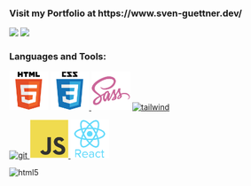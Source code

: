 
<!---
S-Guettner-Dev/S-Guettner-Dev is a ✨ special ✨ repository because its `README.md` (this file) appears on your GitHub profile.
You can click the Preview link to take a look at your changes.
--->

<!--typing hello -->

<h3>Visit my Portfolio at https://www.sven-guettner.dev/</h3>





![](http://github-profile-summary-cards.vercel.app/api/cards/most-commit-language?username=S-Guettner&theme=highcontrast)
![](http://github-profile-summary-cards.vercel.app/api/cards/stats?username=S-Guettner&theme=radical)











<h3 align="left">Languages and Tools:</h3>
<p align="left"> 
 <img src="https://raw.githubusercontent.com/devicons/devicon/master/icons/html5/html5-original-wordmark.svg" alt="html5" width="70" height="70"/> </a> <a href="https://developer.mozilla.org/en-US/docs/Web/JavaScript" target="_blank" rel="noreferrer"><a href="https://www.w3schools.com/css/" target="_blank" rel="noreferrer"> 
  <img src="https://raw.githubusercontent.com/devicons/devicon/master/icons/css3/css3-original-wordmark.svg" alt="css3" width="70" height="70"/> </a> 
  <img src="https://raw.githubusercontent.com/devicons/devicon/master/icons/sass/sass-original.svg" alt="sass" width="70" height="70"/> </a> <a href="https://tailwindcss.com/" target="_blank" rel="noreferrer"><img src="https://www.vectorlogo.zone/logos/tailwindcss/tailwindcss-icon.svg" alt="tailwind" width="70" height="70"/> </a> </p><a href="https://git-scm.com/" target="_blank" rel="noreferrer"><img src="https://www.vectorlogo.zone/logos/git-scm/git-scm-icon.svg" alt="git" width="70" height="70"/> </a> <a href="https://www.w3.org/html/" target="_blank" rel="noreferrer">
  <img src="https://raw.githubusercontent.com/devicons/devicon/master/icons/javascript/javascript-original.svg" alt="javascript" width="70" height="70"/> </a> <a href="https://reactjs.org/" target="_blank" rel="noreferrer"> <img src="https://raw.githubusercontent.com/devicons/devicon/master/icons/react/react-original-wordmark.svg" alt="react" width="70" height="70"/> </a> <a href="https://sass-lang.com" target="_blank" rel="noreferrer"> </a> </p>
   <img src="https://cdn.worldvectorlogo.com/logos/nextjs-2.svg" alt="html5" width="70" height="70"/> </a> <a href="https://developer.mozilla.org/en-US/docs/Web/JavaScript" target="_blank" rel="noreferrer"><a href="https://www.w3schools.com/css/" target="_blank" rel="noreferrer"> 
  
  


